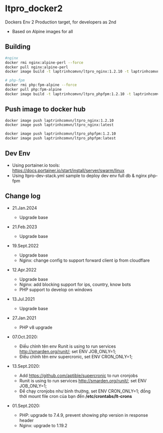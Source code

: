 # ltpro_docker2

Dockers Env 2 Production target, for developers as 2nd

- Based on Alpine images for all

## Building

```sh
#nginx
docker rmi nginx:alpine-perl --force
docker pull nginx:alpine-perl
docker image build -t laptrinhcomvn/ltpro_nginx:1.2.10 -t laptrinhcomvn/ltpro_nginx:latest -f Dockerfile_nginx .

# php-fpm
docker rmi php:fpm-alpine --force
docker pull php:fpm-alpine
docker image build -t laptrinhcomvn/ltpro_phpfpm:1.2.10 -t laptrinhcomvn/ltpro_phpfpm:latest -f Dockerfile_phpfpm .
```

## Push image to docker hub

```bash
docker image push laptrinhcomvn/ltpro_nginx:1.2.10
docker image push laptrinhcomvn/ltpro_nginx:latest

docker image push laptrinhcomvn/ltpro_phpfpm:1.2.10
docker image push laptrinhcomvn/ltpro_phpfpm:latest
```

## Dev Env

- Using portainer.io tools: https://docs.portainer.io/start/install/server/swarm/linux
- Using ltpro-dev-stack.yml sample to deploy dev env full db & nginx php-fpm

## Change log

- 21.Jan.2024
  - Upgrade base

- 21.Feb.2023
  - Upgrade base

- 19.Sept.2022
  - Upgrade base
  - Nginx: change config to support forward client ip from cloudflare

- 12.Apr.2022
  - Upgrade base
  - Nginx: add blocking support for ips, country, know bots
  - PHP support to develop on windows

- 13.Jul.2021
  - Upgrade base

- 27.Jan.2021
  - PHP v8 upgrade

- 07.Oct.2020:
  - Điều chỉnh tên env Runit is using to run services <http://smarden.org/runit/>; set ENV JOB_ONLY=1;
  - Điều chỉnh tên env supercronic, set ENV CRON_ONLY=1;

- 13.Sept.2020:
  - Add <https://github.com/aptible/supercronic> to run cronjobs
  - Runit is using to run services <http://smarden.org/runit/>; set ENV JOB_ONLY=1;
  - Để chạy cronjobs như bình thường, set ENV CRON_ONLY=1; đồng thời mount file cron của bạn đến **/etc/crontabs/lt-crons**

- 01.Sept.2020:
  - PHP: upgrade to 7.4.9, prevent showing php version in response header
  - Nginx: upgrade to 1.19.2
